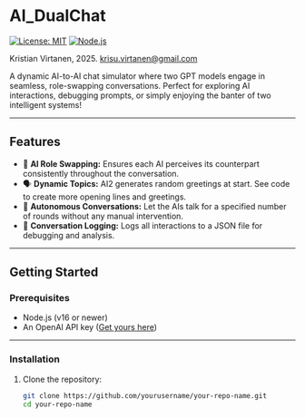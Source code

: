 # **AI_DualChat**

[![License: MIT](https://img.shields.io/badge/License-MIT-blue.svg)](LICENSE)
[![Node.js](https://img.shields.io/badge/Node.js-v16+-green)](https://nodejs.org)

Kristian Virtanen, 2025.
krisu.virtanen@gmail.com

A dynamic AI-to-AI chat simulator where two GPT models engage in seamless, role-swapping conversations. Perfect for exploring AI interactions, debugging prompts, or simply enjoying the banter of two intelligent systems!

---

## **Features**
- 🤖 **AI Role Swapping:** Ensures each AI perceives its counterpart consistently throughout the conversation.
- 🗣️ **Dynamic Topics:** AI2 generates random greetings at start. See code to create more opening lines and greetings.
- 🔄 **Autonomous Conversations:** Let the AIs talk for a specified number of rounds without any manual intervention.
- 📝 **Conversation Logging:** Logs all interactions to a JSON file for debugging and analysis.

---

## **Getting Started**

### **Prerequisites**
- Node.js (v16 or newer)
- An OpenAI API key ([Get yours here](https://platform.openai.com/signup/))

---

### **Installation**
1. Clone the repository:
   ```bash
   git clone https://github.com/yourusername/your-repo-name.git
   cd your-repo-name

